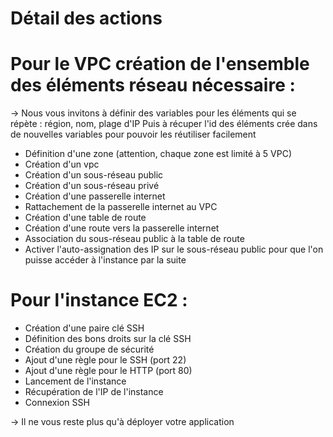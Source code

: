 # Détail des actions

# Pour le VPC création de l'ensemble des éléments réseau nécessaire : 

-> Nous vous invitons à définir des variables pour les éléments qui se répète : région, nom, plage d'IP
Puis à récuper l'id des éléments crée dans de nouvelles variables pour pouvoir les réutiliser facilement 

* Définition d'une zone (attention, chaque zone est limité à 5 VPC)
* Création d'un vpc
* Création d'un sous-réseau public
* Création d'un sous-réseau privé 
* Création d'une passerelle internet
* Rattachement de la passerelle internet au VPC 
* Création d'une table de route
* Création d'une route vers la passerelle internet
* Association du sous-réseau public à la table de route
* Activer l'auto-assignation des IP sur le sous-réseau public pour que l'on puisse accéder à l'instance par la suite

# Pour l'instance EC2 : 

* Création d'une paire clé SSH
* Définition des bons droits sur la clé SSH
* Création du groupe de sécurité 
* Ajout d'une règle pour le SSH (port 22)
* Ajout d'une règle pour le HTTP (port 80)
* Lancement de l'instance
* Récupération de l'IP de l'instance
* Connexion SSH 

-> Il ne vous reste plus qu'à déployer votre application 